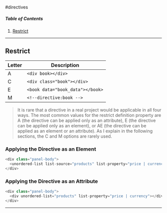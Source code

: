 #directives

##### Table of Contents
1. [Restrict](#restrict)

---

## Restrict
| Letter | Description |
| ------ | ----------- |
| A | `<div book></div>` |
| C | `<div class="book"></div>` |
| E | `<book data="book_data"></book>` |
| M | `<!--directive:book -->`|

> It is rare that a directive in a real project would be applicable in all four ways. The most common values for the
restrict definition property are A (the directive can be applied only as an attribute), E (the directive can be applied only
as an element), or AE (the directive can be applied as an element or an attribute). As I explain in the following sections,
the C and M options are rarely used.

### Applying the Directive as an Element
``` javascript
<div class="panel-body">
  <unordered-list list-source="products" list-property="price | currency" />
</div>
```

### Applying the Directive as an Attribute
``` javascript
<div class="panel-body">
  <div unordered-list="products" list-property="price | currency"></div>
</div>
```
---
